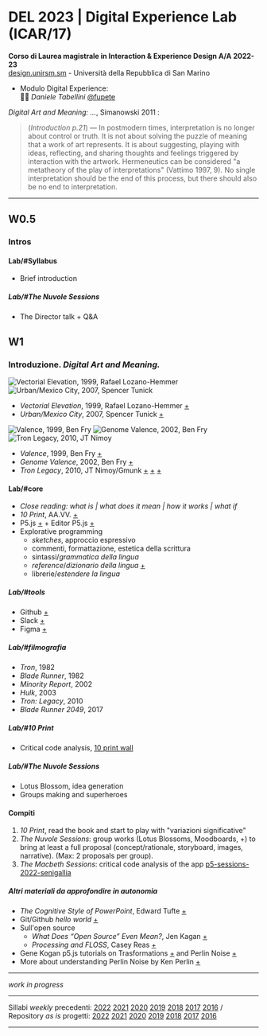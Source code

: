 # DEL 2023 | Digital Experience Lab (ICAR/17)

**Corso di Laurea magistrale in Interaction & Experience Design A/A 2022-23**   
[design.unirsm.sm](http://design.unirsm.sm) - Università della Repubblica di San Marino

- Modulo Digital Experience:  
👨‍🏫 _Daniele Tabellini_ [@fupete](http://github.com/fupete)
  
_Digital Art and Meaning: ..._, Simanowski 2011 :
> (_Introduction p.21_) — In postmodern times, interpretation is no longer about control or truth. It is not about solving the puzzle of meaning that a work of art represents. It is about suggesting, playing with ideas, reflecting, and sharing thoughts and feelings triggered by interaction with the artwork. Hermeneutics can be considered "a metatheory of the play of interpretations" (Vattimo 1997, 9). No single interpretation should be the end of this process, but there should also be no end to interpretation.

---


## W0.5
### Intros

#### Lab/\#Syllabus
- Brief introduction

##### Lab/\#The Nuvole Sessions
- The Director talk + Q&A



## W1
### Introduzione. _Digital Art and Meaning._

![Vectorial Elevation, 1999, Rafael Lozano-Hemmer](http://i.imgur.com/BNxP95K.jpg?1) ![Urban/Mexico City, 2007, Spencer Tunick](http://i.imgur.com/XHkkirH.jpg?1)

- _Vectorial Elevation_, 1999, Rafael Lozano-Hemmer [+](http://www.lozano-hemmer.com/vectorial_elevation.php)
- _Urban/Mexico City_, 2007, Spencer Tunick [+](https://vimeo.com/6988932)

![Valence, 1999, Ben Fry](http://i.imgur.com/WMIEi1a.jpg?1) ![Genome Valence, 2002, Ben Fry](http://i.imgur.com/fF4a0Qs.jpg?1) ![Tron Legacy, 2010, JT Nimoy](http://i.imgur.com/dIy34wn.jpg?1)

- _Valence_, 1999, Ben Fry [+](http://benfry.com/valence/)
- _Genome Valence_, 2002, Ben Fry [+](http://benfry.com/genomevalence/)
- _Tron Legacy_, 2010, JT Nimoy/Gmunk [+](https://jtnimoy.cc/item.php%3Fhandle=14881671-tron-legacy.html) [+](http://www.inventinginteractive.com/2011/03/02/interview-gmunk/) [+](https://gmunk.com/TRON-Solar-Sailor)

#### Lab/\#core
- _Close reading: what is | what does it mean | how it works | what if_
- _10 Print_, AA.VV. [+](http://www.10print.org)
- P5.js [+](http://www.p5js.org) + Editor P5.js [+](https://editor.p5js.org/)
- Explorative programming 
  - _sketches_, approccio espressivo
  - commenti, formattazione, estetica della scrittura
  - sintassi/_grammatica della lingua_
  - _reference_/_dizionario della lingua_ [+](https://p5js.org/reference/)
  - librerie/_estendere la lingua_ 

##### Lab/\#tools
- Github [+](https://github.com)
- Slack [+](https://slack.com)
- Figma [+](https://figma.com)

##### Lab/\#filmografia
- _Tron_, 1982
- _Blade Runner_, 1982
- _Minority Report_, 2002
- _Hulk_, 2003
- _Tron: Legacy_, 2010
- _Blade Runner 2049_, 2017

##### Lab/\#10 Print
- Critical code analysis, [10 print wall](https://editor.p5js.org/fupete/sketches/oAom-03M)

##### Lab/\#The Nuvole Sessions
- Lotus Blossom, idea generation
- Groups making and superheroes

#### Compiti
1. _10 Print_, read the book and start to play with "variazioni significative"
3. _The Nuvole Sessions_: group works (Lotus Blossoms, Moodboards, +) to bring at least a full proposal (concept/rationale, storyboard, images, narrative). (Max: 2 proposals per group).  
4. _The Macbeth Sessions_: critical code analysis of the app [p5-sessions-2022-senigallia](https://github.com/del-2023-unirsm/p5-sessions-2022-senigallia)

##### Altri materiali da approfondire in autonomia
- _The Cognitive Style of PowerPoint_, Edward Tufte [+](http://www.edwardtufte.com/tufte/books_pp) 
- Git/Github _hello world_ [+](https://docs.github.com/en/get-started/quickstart/hello-world)
- Sull'open source
  - _What Does “Open Source” Even Mean?_, Jen Kagan [+](https://medium.com/@kenjagan/what-does-open-source-even-mean-6bd47befe696)
  - _Processing and FLOSS_, Casey Reas [+](https://medium.com/processing-foundation/processing-and-floss-d35aa4607f4c)
- Gene Kogan p5.js tutorials on Trasformations [+](http://genekogan.com/code/p5js-transformations/) and Perlin Noise [+](http://genekogan.com/code/p5js-perlin-noise/)
- More about understanding Perlin Noise by Ken Perlin [+](https://www.khanacademy.org/computing/computer-programming/programming-natural-simulations/programming-noise/a/perlin-noise)



----

_work in progress_

----

Sillabi _weekly_ precedenti: [2022](https://github.com/ds-2022-unirsm/syllabus-22/blob/master/syllabus.md) [2021](https://github.com/ds-2021-unirsm/syllabus-21/blob/master/syllabus.md) [2020](https://github.com/dsii-2020-unirsm/dsii-2020-unirsm/blob/master/syllabus.md) [2019](https://github.com/dsii-2019-unirsm/syllabus/blob/master/syllabus.md) [2018](https://github.com/dsii-2018-unirsm/syllabus/blob/master/syllabus.md) [2017](https://github.com/dsii-2017-unirsm/syllabus/blob/master/syllabus.md) [2016](https://github.com/dsii-2016-unirsm/syllabus/blob/master/syllabus.md) 
/ Repository _as is_ progetti: [2022](https://github.com/ds-2022-unirsm/ds-archive-22) [2021](https://github.com/ds-2021-unirsm/archive) [2020](https://github.com/dsii-2020-unirsm) [2019](https://github.com/dsii-2019-unirsm) [2018](https://github.com/dsii-2018-unirsm) [2017](https://github.com/dsii-2017-unirsm) [2016](https://github.com/dsii-2016-unirsm)

----

